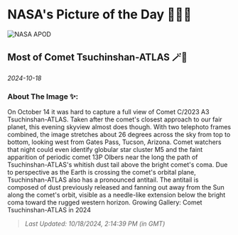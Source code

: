 
# NASA's Picture of the Day 🧑‍🚀💫

  ![NASA APOD](https://apod.nasa.gov/apod/image/2410/a3_20241014_s.jpg)
  
  ## Most of Comet Tsuchinshan-ATLAS 🪄🌌
  
  _2024-10-18_
  
  ### About The Image ✨: 
  
  On October 14 it was hard to capture a full view of Comet C/2023 A3 Tsuchinshan-ATLAS. Taken after the comet's closest approach to our fair planet, this evening skyview almost does though. With two telephoto frames combined, the image stretches about 26 degrees across the sky from top to bottom, looking west from Gates Pass, Tucson, Arizona. Comet watchers that night could even identify globular star cluster M5 and the faint apparition of periodic comet 13P Olbers near the long the path of Tsuchinshan-ATLAS's whitish dust tail above the bright comet's coma. Due to perspective as the Earth is crossing the comet's orbital plane, Tsuchinshan-ATLAS also has a pronounced antitail. The antitail is composed of dust previously released and fanning out away from the Sun along the comet's orbit, visible as a needle-like extension below the bright coma toward the rugged western horizon.   Growing Gallery: Comet Tsuchinshan-ATLAS in 2024
  
  
  
  > _Last Updated: 10/18/2024, 2:14:39 PM (in GMT)_
  